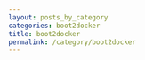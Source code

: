 ```yaml
---
layout: posts_by_category
categories: boot2docker
title: boot2docker
permalink: /category/boot2docker
---
```

